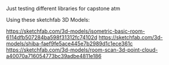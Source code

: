 Just testing different libraries for capstone atm


Using these sketchfab 3D Models:


https://sketchfab.com/3d-models/isometric-basic-room-6114dfb507284ba598f31312fc74102d
https://sketchfab.com/3d-models/shiba-faef9fe5ace445e7b2989d1c1ece361c
https://sketchfab.com/3d-models/room-scan-3d-point-cloud-a40070a716054773bc39adbe4811e186